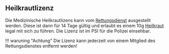 ## Heilkrautlizenz

Die Medizinische Heilkrautlizens kann vom [Rettungsdienst](../../../pages/fraktionen/rettungsdienst.md) ausgestellt werden.
Diese ist dann für 14 Tage gültig und erlaubt es einem 10g [Heilkraut](../../../pages/bmt/heilkraut) legal mit sich zu führen.
Die Lizenz ist im PSI für die Polizei einsehbar.

!!! waruning "Achtung"
    Die Lizenz kann jederzeit von einem Mitglied des Rettungsdienstes entfernt werden!
